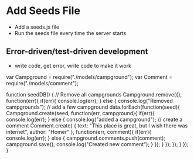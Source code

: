 # Add Seeds File
* Add a seeds.js file
* Run the seeds file every time the server starts

## Error-driven/test-driven development
* write code, get error, write code to make it work

var Campground = require("./models/campground");
var Comment = require("./models/comment");

function seedDB() {
  // Remove all campgrounds
  Campground.remove({}, function(err){
    if(err){
      console.log(err);
    } else {
      console.log("Removed campgrounds");
      // add a few campground
      data.forEach(function(seed){
        Campground.create(seed, function(err, campground){
         if(err){
            console.log(err);
          } else {
            console.log("added a campground");
            // create a comment
            Comment.create(
              {
                text: "This place is great, but I wish there was internet",
                author: "Homer"
              }, function(err, comment){
                if(err){
                  console.log(err);
                } else {
                  campground.comments.push(comment);
                  campground.save();
                  console.log("Created new comment");
                }
              });
          }
        });
      });
    }
  });
}
